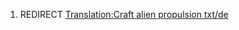 1.  REDIRECT [Translation:Craft alien propulsion
    txt/de](Translation:Craft_alien_propulsion_txt/de "wikilink")